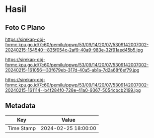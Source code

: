 # Hasil

## Foto C Plano

https://sirekap-obj-formc.kpu.go.id/7c60/pemilu/ppwp/53/09/14/20/07/5309142007002-20240215-154540--835f054c-2af9-40a9-983e-32f91aed45b5.jpg

https://sirekap-obj-formc.kpu.go.id/7c60/pemilu/ppwp/53/09/14/20/07/5309142007002-20240215-161056--33f679eb-317d-40a5-ab1a-7d2a68f6ef79.jpg

https://sirekap-obj-formc.kpu.go.id/7c60/pemilu/ppwp/53/09/14/20/07/5309142007002-20240215-161114--b4f284f0-728e-41a0-9367-5054cbcb2199.jpg


## Metadata

| Key        | Value               |
| ---------- | ------------------- |
| Time Stamp | 2024-02-25 18:00:00 |



